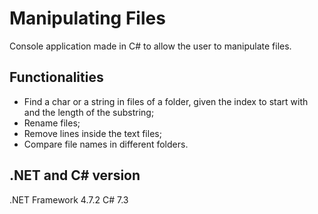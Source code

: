 # Manipulating Files

Console application made in C# to allow the user to manipulate files.

## Functionalities

- Find a char or a string in files of a folder, given the index to start with and the length of the substring;
- Rename files;
- Remove lines inside the text files;
- Compare file names in different folders.

## .NET and C# version

.NET Framework 4.7.2
C# 7.3